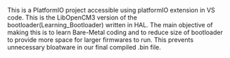 This is a PlatformIO project accessible using platformIO extension in VS code.
This is the LibOpenCM3 version of the bootloader(Learning_Bootloader) written in HAL.
The main objective of making this is to learn Bare-Metal coding and to reduce size of bootloader to provide more space for larger firmwares to run.
This prevents unnecessary bloatware in our final compiled .bin file.
